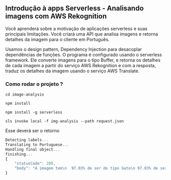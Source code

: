 ## Introdução à apps Serverless - Analisando imagens com AWS Rekognition

Você aprenderá sobre a motivação de aplicações serverless e suas principais limitações. Você criará uma API que analisa imagens e retorna detalhes da imagem para o cliente em Português.

Usamos o design pattern, Dependency Injection para desacoplar dependências de funções. O programa é configurado usando o serverless framework. Ele converte imagens para o tipo Buffer, e retorna os detalhes de cada imagem a partir do serviço AWS Rekognition e com a resposta, traduz os detalhes da imagem usando o serviço AWS Translate.

### Como rodar o projeto ?

`cd image-analysis`

`npm install`

`npm install -g serverless`

`sls invoke local -f img-analysis --path request.json`

Esse deverá ser o retorno

```js
Detecting labels...
Translating to Portuguese...
Handling final object...
finishing...
{
    "statusCode": 200,
    "body": "A imagem tem\n  97.03% de ser do tipo Gato\n 97.03% de ser do tipo animal\n 97.03% de ser do tipo mamífero\n 97.03% de ser do tipo animal\n 96.69% de ser do tipo gatinho\n 96.05% de ser do tipo abissínio\n 81.88% de ser do tipo manx"
}
```